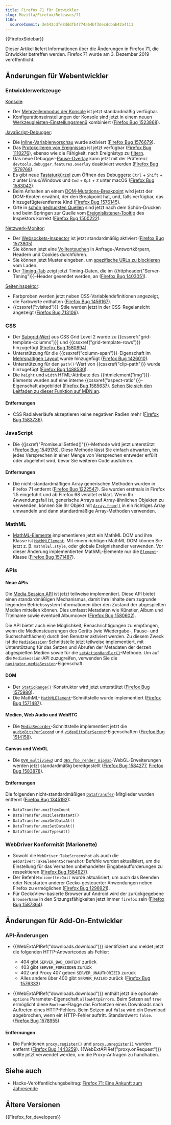 ```yaml
---
title: Firefox 71 für Entwickler
slug: Mozilla/Firefox/Releases/71
l10n:
  sourceCommit: 3e543cdfe8dddfb4774a64bf3decdcbab42a4111
---
```


{{FirefoxSidebar}}

Dieser Artikel liefert Informationen über die Änderungen in Firefox 71, die Entwickler betreffen werden. Firefox 71 wurde am 3. Dezember 2019 veröffentlicht.

## Änderungen für Webentwickler

### Entwicklerwerkzeuge

[Konsole](https://firefox-source-docs.mozilla.org/devtools-user/web_console/index.html):

- Der [Mehrzeilenmodus der Konsole](https://firefox-source-docs.mozilla.org/devtools-user/web_console/the_command_line_interpreter/index.html#multi-line-mode) ist jetzt standardmäßig verfügbar.
- Konfigurationseinstellungen der Konsole sind jetzt in einem neuen [Werkzeugleisten-Einstellungsmenü](https://firefox-source-docs.mozilla.org/devtools-user/web_console/ui_tour/index.html#toolbar) kombiniert ([Firefox Bug 1523868](https://bugzil.la/1523868)).

[JavaScript-Debugger](https://firefox-source-docs.mozilla.org/devtools-user/debugger/index.html):

- Die [Inline-Variablenvorschau](https://firefox-source-docs.mozilla.org/devtools-user/debugger/how_to/set_a_breakpoint/index.html#inline-variable-preview) wurde aktiviert ([Firefox Bug 1576679](https://bugzil.la/1576679)).
- Das [Protokollieren von Ereignissen](https://firefox-source-docs.mozilla.org/devtools-user/debugger/set_event_listener_breakpoints/index.html#logging-on-events) ist jetzt verfügbar ([Firefox Bug 1110276](https://bugzil.la/1110276)), ebenso wie die Fähigkeit, nach Ereignistyp zu [filtern](https://firefox-source-docs.mozilla.org/devtools-user/debugger/set_event_listener_breakpoints/index.html#filter-by-event-type).
- Das neue Debugger-[Pause-Overlay](https://firefox-source-docs.mozilla.org/devtools-user/debugger/how_to/step_through_code/index.html#pause-on-breakpoints-overlay) kann jetzt mit der Präferenz `devtools.debugger.features.overlay` deaktiviert werden ([Firefox Bug 1579768](https://bugzil.la/1579768)).
- Es gibt neue [Tastaturkürzel](https://firefox-source-docs.mozilla.org/devtools-user/keyboard_shortcuts/index.html) zum Öffnen des Debuggers: `Ctrl` + `Shift` + `Z` unter Linux/Windows und `Cmd` + `Opt` + `Z` unter macOS ([Firefox Bug 1583042](https://bugzil.la/1583042)).
- Beim Anhalten an einem [DOM-Mutations-Breakpoint](https://firefox-source-docs.mozilla.org/devtools-user/debugger/break_on_dom_mutation/index.html) wird jetzt der DOM-Knoten erwähnt, der den Breakpoint hat, und, falls verfügbar, das hinzugefügte/entfernte Kind ([Firefox Bug 1576145](https://bugzil.la/1576145)).
- Orte in [schön gedruckten Quellen](https://firefox-source-docs.mozilla.org/devtools-user/debugger/how_to/pretty-print_a_minified_file/index.html) sind jetzt nach dem Schön-Drucken und beim Springen zur Quelle vom [Ereignislistener-Tooltip](https://firefox-source-docs.mozilla.org/devtools-user/page_inspector/how_to/examine_event_listeners/index.html) des Inspektors korrekt ([Firefox Bug 1500222](https://bugzil.la/1500222)).

[Netzwerk-Monitor](https://firefox-source-docs.mozilla.org/devtools-user/network_monitor/index.html):

- Der [Websockets-Inspector](https://firefox-source-docs.mozilla.org/devtools-user/network_monitor/inspecting_web_sockets/index.html) ist jetzt standardmäßig aktiviert ([Firefox Bug 1573805](https://bugzil.la/1573805)).
- Sie können jetzt eine [Volltextsuchen](https://firefox-source-docs.mozilla.org/devtools-user/network_monitor/request_list/index.html#search-in-requests) in Anfrage-/Antwortkörpern, Headern und Cookies durchführen.
- Sie können jetzt Muster eingeben, um [spezifische URLs zu blockieren](https://firefox-source-docs.mozilla.org/devtools-user/network_monitor/request_list/index.html#blocking-specific-urls) vom Laden.
- Der [Timing-Tab](https://firefox-source-docs.mozilla.org/devtools-user/network_monitor/request_details/index.html#timings) zeigt jetzt Timing-Daten, die im {{httpheader("Server-Timing")}}-Header gesendet werden, an ([Firefox Bug 1403051](https://bugzil.la/1403051)).

[Seiteninspektor](https://firefox-source-docs.mozilla.org/devtools-user/page_inspector/index.html):

- Farbproben werden jetzt neben CSS-Variablendefinitionen angezeigt, die Farbwerte enthalten ([Firefox Bug 1456167](https://bugzil.la/1456167)).
- {{cssxref(":visited")}}-Stile werden jetzt in der CSS-Regelansicht angezeigt ([Firefox Bug 713106](https://bugzil.la/713106)).

### CSS

- Der [Subgrid-Wert](/de/docs/Web/CSS/CSS_grid_layout/Subgrid) aus CSS Grid Level 2 wurde zu {{cssxref("grid-template-columns")}} und {{cssxref("grid-template-rows")}} hinzugefügt ([Firefox Bug 1580894](https://bugzil.la/1580894)).
- Unterstützung für die {{cssxref("column-span")}}-Eigenschaft im [Mehrspaltigen Layout](/de/docs/Web/CSS/CSS_multicol_layout) wurde hinzugefügt ([Firefox Bug 1426010](https://bugzil.la/1426010)).
- Unterstützung für den `path()`-Wert von {{cssxref("clip-path")}} wurde hinzugefügt ([Firefox Bug 1488530](https://bugzil.la/1488530)).
- Die `height` und `width` HTML-Attribute des {{htmlelement("img")}}-Elements wurden auf eine interne {{cssxref("aspect-ratio")}}-Eigenschaft abgebildet ([Firefox Bug 1585637](https://bugzil.la/1585637)). [Sehen Sie sich den Leitfaden zu dieser Funktion auf MDN an](/de/docs/Learn_web_development/Extensions/Performance/Multimedia#rendering_strategy_preventing_jank_when_loading_images).

#### Entfernungen

- CSS Radialverläufe akzeptieren keine negativen Radien mehr ([Firefox Bug 1583736](https://bugzil.la/1583736)).

### JavaScript

- Die {{jsxref("Promise.allSettled()")}}-Methode wird jetzt unterstützt ([Firefox Bug 1549176](https://bugzil.la/1549176)). Diese Methode lässt Sie einfach abwarten, bis jedes Versprechen in einer Menge von Versprechen entweder erfüllt oder abgelehnt wird, bevor Sie weiteren Code ausführen.

#### Entfernungen

- Die nicht-standardmäßigen Array generischen Methoden wurden in Firefox 71 entfernt ([Firefox Bug 1222547](https://bugzil.la/1222547)). Sie wurden erstmals in Firefox 1.5 eingeführt und ab Firefox 68 veraltet erklärt. Wenn Ihr Anwendungsfall ist, generische Arrays auf Array-ähnlichen Objekten zu verwenden, können Sie Ihr Objekt mit [`Array.from()`](/de/docs/Web/JavaScript/Reference/Global_Objects/Array/from) in ein richtiges Array umwandeln und dann standardmäßige Array-Methoden verwenden.

### MathML

- [MathML-Elemente](/de/docs/Web/MathML/Reference/Element) implementieren jetzt ein MathML DOM und ihre Klasse ist [`MathMLElement`](/de/docs/Web/API/MathMLElement). Mit einem richtigen MathML DOM können Sie jetzt z. B. `mathmlEl.style`, oder globale Ereignishandler verwenden. Vor dieser Änderung implementierten MathML-Elemente nur die [`Element`](/de/docs/Web/API/Element)-Klasse ([Firefox Bug 1571487](https://bugzil.la/1571487)).

### APIs

#### Neue APIs

Die [Media Session API](/de/docs/Web/API/Media_Session_API) ist jetzt teilweise implementiert. Diese API bietet einen standardmäßigen Mechanismus, damit Ihre Inhalte dem zugrunde liegenden Betriebssystem Informationen über den Zustand der abgespielten Medien mitteilen können. Dies umfasst Metadaten wie Künstler, Album und Titelname sowie eventuell Albumcover ([Firefox Bug 1580602](https://bugzil.la/1580602)).

Die API bietet auch eine Möglichkeit, Benachrichtigungen zu empfangen, wenn die Mediensteuerungen des Geräts (wie Wiedergabe-, Pause- und Suchschaltflächen) durch den Benutzer aktiviert werden. Zu diesem Zweck ist die [`MediaSession`](/de/docs/Web/API/MediaSession)-Schnittstelle jetzt teilweise implementiert, mit Unterstützung für das Setzen und Abrufen der Metadaten der derzeit abgespielten Medien sowie für die [`setActionHandler()`](/de/docs/Web/API/MediaSession/setActionHandler)-Methode. Um auf die `MediaSession`-API zuzugreifen, verwenden Sie die [`navigator.mediaSession`](/de/docs/Web/API/Navigator/mediaSession)-Eigenschaft.

#### DOM

- Der [`StaticRange()`](/de/docs/Web/API/StaticRange/StaticRange)-Konstruktor wird jetzt unterstützt ([Firefox Bug 1575980](https://bugzil.la/1575980)).
- Die MathML- [`MathMLElement`](/de/docs/Web/API/MathMLElement)-Schnittstelle wurde implementiert ([Firefox Bug 1571487](https://bugzil.la/1571487)).

#### Medien, Web Audio und WebRTC

- Die [`MediaRecorder`](/de/docs/Web/API/MediaRecorder)-Schnittstelle implementiert jetzt die [`audioBitsPerSecond`](/de/docs/Web/API/MediaRecorder/audioBitsPerSecond) und [`videoBitsPerSecond`](/de/docs/Web/API/MediaRecorder/videoBitsPerSecond)-Eigenschaften ([Firefox Bug 1514158](https://bugzil.la/1514158)).

#### Canvas und WebGL

- Die [`OVR_multiview2`](/de/docs/Web/API/OVR_multiview2) und [`OES_fbo_render_mipmap`](/de/docs/Web/API/OES_fbo_render_mipmap)-WebGL-Erweiterungen werden jetzt standardmäßig bereitgestellt ([Firefox Bug 1584277](https://bugzil.la/1584277), [Firefox Bug 1583878](https://bugzil.la/1583878)).

#### Entfernungen

Die folgenden nicht-standardmäßigen [`DataTransfer`](/de/docs/Web/API/DataTransfer)-Mitglieder wurden entfernt ([Firefox Bug 1345192](https://bugzil.la/1345192)):

- `DataTransfer.mozItemCount`
- `DataTransfer.mozClearDataAt()`
- `DataTransfer.mozGetDataAt()`
- `DataTransfer.mozSetDataAt()`
- `DataTransfer.mozTypesAt()`

### WebDriver Konformität (Marionette)

- Sowohl die `WebDriver:TakeScreenshot` als auch die `WebDriver:TakeElementScreenshot`-Befehle wurden aktualisiert, um die Einstellung für das Verhalten unbehandelter Eingabeaufforderungen zu respektieren ([Firefox Bug 1584927](https://bugzil.la/1584927)).
- Der Befehl `Marionette:Quit` wurde aktualisiert, um auch das Beenden oder Neustarten anderer Gecko-gesteuerter Anwendungen neben Firefox zu ermöglichen ([Firefox Bug 1298921](https://bugzil.la/1298921)).
- Für GeckoView-basierte Browser auf Android wird der zurückgegebene `browserName` in den Sitzungsfähigkeiten jetzt immer `firefox` sein ([Firefox Bug 1587364](https://bugzil.la/1587364)).

## Änderungen für Add-On-Entwickler

### API-Änderungen

- {{WebExtAPIRef("downloads.download")}} identifiziert und meldet jetzt die folgenden HTTP-Antwortcodes als Fehler:

  - 404 gibt `SERVER_BAD_CONTENT` zurück
  - 403 gibt `SERVER_FORBIDDEN` zurück
  - 402 und Proxy 407 geben `SERVER_UNAUTHORIZED` zurück
  - Alles andere über 400 gibt `SERVER_FAILED` zurück ([Firefox Bug 1576333](https://bugzil.la/1576333))

- {{WebExtAPIRef("downloads.download")}} enthält jetzt die optionale `options` Parameter-Eigenschaft `allowHttpErrors`. Beim Setzen auf `true` ermöglicht diese `Boolean`-Flagge das Fortsetzen eines Downloads nach Auftreten eines HTTP-Fehlers. Beim Setzen auf `false` wird ein Download abgebrochen, wenn ein HTTP-Fehler auftritt. Standardwert: `false`. ([Firefox Bug 1578955](https://bugzil.la/1578955))

#### Entfernungen

- Die Funktionen [`proxy.register()`](/de/docs/Mozilla/Add-ons/WebExtensions/API/proxy) und [`proxy.unregister()`](/de/docs/Mozilla/Add-ons/WebExtensions/API/proxy) wurden entfernt ([Firefox Bug 1443259](https://bugzil.la/1443259)). {{WebExtAPIRef("proxy.onRequest")}} sollte jetzt verwendet werden, um die Proxy-Anfragen zu handhaben.

## Siehe auch

- Hacks-Veröffentlichungsbeitrag: [Firefox 71: Eine Ankunft zum Jahresende](https://hacks.mozilla.org/2019/12/firefox-71-a-year-end-arrival/)

## Ältere Versionen

{{Firefox_for_developers}}

